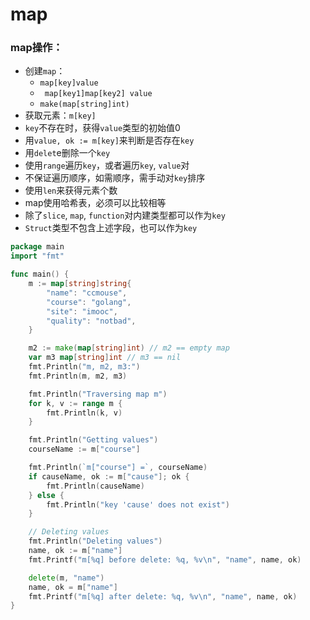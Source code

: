 # map

### map操作：
- 创建`map`：
  - `map[key]value`
  - ` map[key1]map[key2] value`
  - `make(map[string]int)`
- 获取元素：`m[key]`
- `key`不存在时，获得`value`类型的初始值0
- 用`value, ok := m[key]`来判断是否存在`key`
- 用`delet`e删除一个`key`
- 使用`range`遍历`key`，或者遍历`key`, `value`对
- 不保证遍历顺序，如需顺序，需手动对`key`排序
- 使用`len`来获得元素个数
- map使用哈希表，必须可以比较相等
- 除了`slice`, `map`, `function`对内建类型都可以作为`key`
- `Struct`类型不包含上述字段，也可以作为`key`

```go
package main
import "fmt"

func main() {
    m := map[string]string{
        "name": "ccmouse",
        "course": "golang",
        "site": "imooc",
        "quality": "notbad",
    }

    m2 := make(map[string]int) // m2 == empty map
    var m3 map[string]int // m3 == nil
    fmt.Println("m, m2, m3:")
    fmt.Println(m, m2, m3)

    fmt.Println("Traversing map m")
    for k, v := range m {
        fmt.Println(k, v)
    }

    fmt.Println("Getting values")
    courseName := m["course"]

    fmt.Println(`m["course"] =`, courseName)
    if causeName, ok := m["cause"]; ok {
        fmt.Println(causeName)
    } else {
        fmt.Println("key 'cause' does not exist")
    }

    // Deleting values
    fmt.Println("Deleting values")
    name, ok := m["name"]
    fmt.Printf("m[%q] before delete: %q, %v\n", "name", name, ok)

    delete(m, "name")
    name, ok = m["name"]
    fmt.Printf("m[%q] after delete: %q, %v\n", "name", name, ok)
}
```